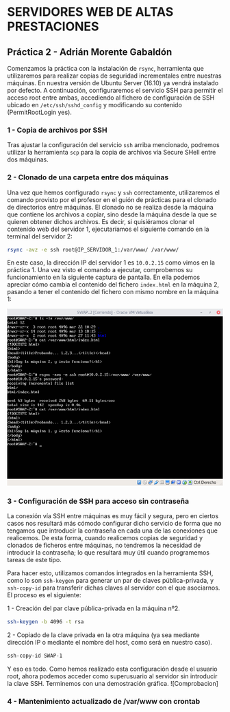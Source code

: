 # SERVIDORES WEB DE ALTAS PRESTACIONES
## Práctica 2 - Adrián Morente Gabaldón

Comenzamos la práctica con la instalación de ```rsync```, herramienta que utilizaremos para realizar copias de seguridad incrementales entre nuestras máquinas. En nuestra versión de Ubuntu Server (16.10) ya vendrá instalado por defecto. A continuación, configuraremos el servicio SSH para permitir el acceso root entre ambas, accediendo al fichero de configuración de SSH ubicado en ```/etc/ssh/sshd_config``` y modificando su contenido (PermitRootLogin yes).

### 1 - Copia de archivos por SSH
Tras ajustar la configuración del servicio ```ssh``` arriba mencionado, podremos utilizar la herramienta ```scp``` para la copia de archivos vía Secure SHell entre dos máquinas.


### 2 - Clonado de una carpeta entre dos máquinas
Una vez que hemos configurado ```rsync``` y ```ssh``` correctamente, utilizaremos el comando provisto por el profesor en el guión de prácticas para el clonado de directorios entre máquinas. El clonado no se realiza desde la máquina que contiene los archivos a copiar, sino desde la máquina desde la que se quieren obtener dichos archivos. Es decir, si quisiéramos clonar el contenido web del servidor 1, ejecutaríamos el siguiente comando en la terminal del servidor 2:
```bash
rsync -avz -e ssh root@IP_SERVIDOR_1:/var/www/ /var/www/
```
En este caso, la dirección IP del servidor 1 es ```10.0.2.15``` como vimos en la práctica 1. Una vez visto el comando a ejecutar, comprobemos su funcionamiento en la siguiente captura de pantalla. En ella podemos apreciar cómo cambia el contenido del fichero ```index.html``` en la máquina 2, pasando a tener el contenido del fichero con mismo nombre en la máquina 1:

![2ClonadoRsync](https://github.com/adrianmorente/SWAP_UGR/blob/master/Practica2/images/2ClonadoRsync.png)


### 3 - Configuración de SSH para acceso sin contraseña
La conexión vía SSH entre máquinas es muy fácil y segura, pero en ciertos casos nos resultará más cómodo configurar dicho servicio de forma que no tengamos que introducir la contraseña en cada una de las conexiones que realicemos. De esta forma, cuando realicemos copias de seguridad y clonados de ficheros entre máquinas, no tendremos la necesidad de introducir la contraseña; lo que resultará muy útil cuando programemos tareas de este tipo.

Para hacer esto, utilizamos comandos integrados en la herramienta SSH, como lo son ```ssh-keygen``` para generar un par de claves pública-privada, y ```ssh-copy-id``` para transferir dichas claves al servidor con el que asociarnos. El proceso es el siguiente:

1 - Creación del par clave pública-privada en la máquina nº2.
```bash
ssh-keygen -b 4096 -t rsa
```
2 - Copiado de la clave privada en la otra máquina (ya sea mediante dirección IP o mediante el nombre del host, como será en nuestro caso).
```bash
ssh-copy-id SWAP-1
```

Y eso es todo. Como hemos realizado esta configuración desde el usuario root, ahora podemos acceder como superusuario al servidor sin introducir la clave SSH. Terminemos con una demostración gráfica.
![Comprobacion]


### 4 - Mantenimiento actualizado de /var/www con crontab

